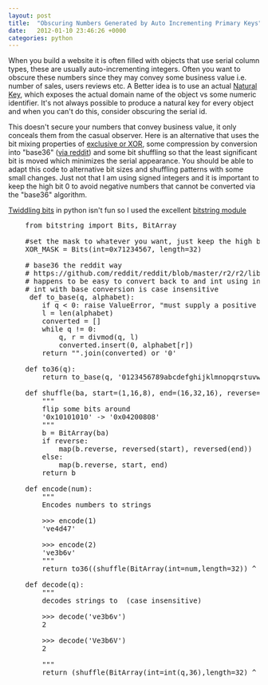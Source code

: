 ```yaml
---
layout: post
title:  "Obscuring Numbers Generated by Auto Incrementing Primary Keys"
date:   2012-01-10 23:46:26 +0000
categories: python
---
```

When you build a website it is often filled with objects that use serial column types, these are usually auto-incrementing integers.  Often you want to obscure these numbers since they may convey some business value i.e. number of sales, users reviews etc.  A Better idea is to use an actual [Natural Key](http://en.wikipedia.org/wiki/Natural_key), which exposes the actual domain name of the object vs some numeric identifier.  It's not always possible to produce a natural key for every object and when you can't do this, consider obscuring the serial id.

This doesn't secure your numbers that convey business value, it only conceals them from the casual observer.  Here is an alternative that uses the bit mixing properties of [exclusive or XOR](http://en.wikipedia.org/wiki/Exclusive_or), some compression by conversion into "base36" \([via reddit](https://github.com/reddit/reddit/blob/master/r2/r2/lib/utils/_utils.pyx)\) and some bit shuffling so that the least significant bit is moved which minimizes the serial appearance.  You should be able to adapt this code to alternative bit sizes and shuffling patterns with some small changes.  Just not that I am using signed integers and it is important to keep the high bit 0 to avoid negative numbers that cannot be converted via the "base36" algorithm.

[Twiddling bits](http://wiki.python.org/moin/BitManipulation) in python isn't fun so I used the excellent [bitstring module](http://packages.python.org/bitstring/)

<pre class="brush: python">
    from bitstring import Bits, BitArray

    #set the mask to whatever you want, just keep the high bit 0 (or use bitstring's uint)
    XOR_MASK = Bits(int=0x71234567, length=32)

    # base36 the reddit way 
    # https://github.com/reddit/reddit/blob/master/r2/r2/lib/utils/_utils.pyx
    # happens to be easy to convert back to and int using int('foo', 36)
    # int with base conversion is case insensitive
     def to_base(q, alphabet):
        if q < 0: raise ValueError, "must supply a positive integer"
        l = len(alphabet)
        converted = []
        while q != 0:
            q, r = divmod(q, l)
            converted.insert(0, alphabet[r])
        return "".join(converted) or '0'

    def to36(q):
        return to_base(q, '0123456789abcdefghijklmnopqrstuvwxyz')

    def shuffle(ba, start=(1,16,8), end=(16,32,16), reverse=False):
        """
        flip some bits around
        '0x10101010' -> '0x04200808'
        """
        b = BitArray(ba)
        if reverse:
            map(b.reverse, reversed(start), reversed(end))
        else:
            map(b.reverse, start, end)
        return b  

    def encode(num):
        """
        Encodes numbers to strings

        >>> encode(1)
        've4d47'

        >>> encode(2)
        've3b6v'
        """
        return to36((shuffle(BitArray(int=num,length=32)) ^ XOR_MASK).int)

    def decode(q):
        """
        decodes strings to  (case insensitive)

        >>> decode('ve3b6v')
        2

        >>> decode('Ve3b6V')
        2

        """    
        return (shuffle(BitArray(int=int(q,36),length=32) ^ XOR_MASK, reverse=True) ).int
</pre>